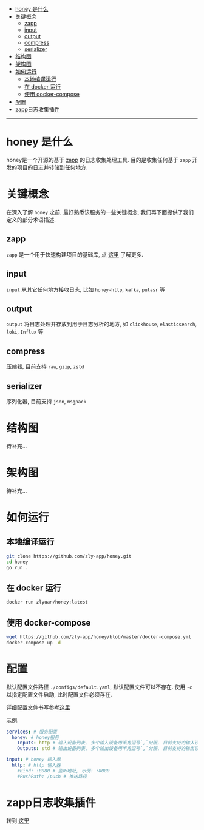 
<!-- TOC -->

- [honey 是什么](#honey-是什么)
- [关键概念](#关键概念)
  - [zapp](#zapp)
  - [input](#input)
  - [output](#output)
  - [compress](#compress)
  - [serializer](#serializer)
- [结构图](#结构图)
- [架构图](#架构图)
- [如何运行](#如何运行)
  - [本地编译运行](#本地编译运行)
  - [在 docker 运行](#在-docker-运行)
  - [使用 docker-compose](#使用-docker-compose)
- [配置](#配置)
- [zapp日志收集插件](#zapp日志收集插件)

<!-- /TOC -->

---

# honey 是什么

honey是一个开源的基于 [zapp](https://github.com/zly-app/zapp) 的日志收集处理工具. 目的是收集任何基于 `zapp` 开发的项目的日志并转储到任何地方.

# 关键概念

在深入了解 `honey` 之前, 最好熟悉该服务的一些关键概念, 我们再下面提供了我们定义的部分术语描述.

## zapp

`zapp` 是一个用于快速构建项目的基础库, 点 [这里](https://github.com/zly-app/zapp) 了解更多.

## input

`input` 从其它任何地方接收日志, 比如 `honey-http`, `kafka`, `pulasr` 等

## output

`output` 将日志处理并存放到用于日志分析的地方, 如 `clickhouse`, `elasticsearch`, `loki`, `Influx` 等

## compress

压缩器, 目前支持 `raw`, `gzip`, `zstd`

## serializer

序列化器, 目前支持 `json`, `msgpack`

# 结构图

待补充...

# 架构图

待补充...

# 如何运行

## 本地编译运行

```sh
git clone https://github.com/zly-app/honey.git
cd honey
go run .
```

## 在 docker 运行

```sh
docker run zlyuan/honey:latest
```

## 使用 docker-compose

```sh
wget https://github.com/zly-app/honey/blob/master/docker-compose.yml
docker-compose up -d
```

# 配置

默认配置文件路径 `./configs/default.yaml`, 默认配置文件可以不存在. 使用 `-c` 以指定配置文件启动, 此时配置文件必须存在.

详细配置文件书写参考[这里](./configs/default.yaml)

示例:

```yaml
services: # 服务配置
  honey: # honey服务
    Inputs: http # 输入设备列表, 多个输入设备用半角逗号`,`分隔, 目前支持的输入设备: http
    Outputs: std # 输出设备列表, 多个输出设备用半角逗号`,`分隔, 目前支持的输出设备: std, honey-http, loki-http

input: # honey 输入器
  http: # http 输入器
    #Bind: :8080 # 监听地址, 示例: :8080
    #PushPath: /push # 推送路径
```

# zapp日志收集插件

转到 [这里](https://github.com/zly-app/plugin/tree/master/honey)
